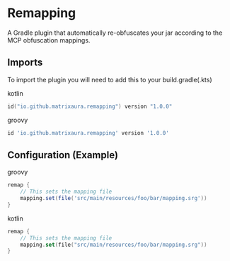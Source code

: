 # Remapping
A Gradle plugin that automatically re-obfuscates your jar according to the MCP obfuscation mappings.

## Imports
To import the plugin you will need to add this to your build.gradle(.kts)

kotlin
```kotlin
id("io.github.matrixaura.remapping") version "1.0.0"
```
groovy
```groovy
id 'io.github.matrixaura.remapping' version '1.0.0'
```
## Configuration (Example)
groovy
```groovy
remap {
    // This sets the mapping file
    mapping.set(file('src/main/resources/foo/bar/mapping.srg'))
}
```
kotlin
```kotlin
remap {
    // This sets the mapping file
    mapping.set(file("src/main/resources/foo/bar/mapping.srg"))
}
```